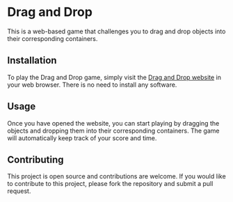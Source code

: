 # Drag and Drop

This is a web-based game that challenges you to drag and drop objects into their corresponding containers. 

## Installation

To play the Drag and Drop game, simply visit the [Drag and Drop website](https://michalsamulak.github.io/Drag_and_Drop/) in your web browser. There is no need to install any software.

## Usage

Once you have opened the website, you can start playing by dragging the objects and dropping them into their corresponding containers. The game will automatically keep track of your score and time.



## Contributing

This project is open source and contributions are welcome. If you would like to contribute to this project, please fork the repository and submit a pull request.
